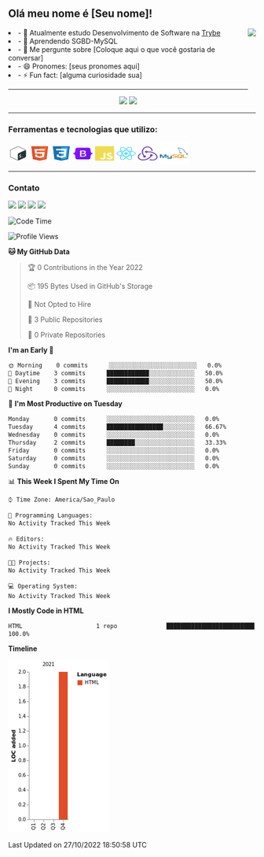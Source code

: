 ## Olá meu nome é [Seu nome]!

<div align="center">
  <img height="150px" align="right" src="https://theme.zdassets.com/theme_assets/9633455/9814df697eaf49815d7df109110815ff887b3457.png" />
  <div align="left" style="display: inline_block">
    <li>- 🔭 Atualmente estudo Desenvolvimento de Software na <a href="https://betrybe.com">Trybe</a></li>
    <li>- 🌱 Aprendendo SGBD-MySQL</li>
    <li>- 💬 Me pergunte sobre [Coloque aqui o que você gostaria de conversar]</li>
    <li>- 😄 Pronomes: [seus pronomes aqui]</li>
    <li>- ⚡ Fun fact: [alguma curiosidade sua]</li>
  </div>
</div>

---

<div align="center">
  <img height="180em" src="https://github-readme-stats.vercel.app/api?username=lcds07&show_icons=true&theme=dracula&include_all_commits=true&count_private=true&icon_color=2FC18C&title_color=2FC18C&bg_color=1A1D21"/>
  <img height="180em" src="https://github-readme-stats.vercel.app/api/top-langs/?username=lcds07&layout=compact&langs_count=7&theme=dracula&title_color=2FC18C&bg_color=1A1D21"/>
</div>

---

### Ferramentas e tecnologias que utilizo:

<div>
  <img align="center" alt="bash" height="30" width="40" src="https://raw.githubusercontent.com/devicons/devicon/master/icons/bash/bash-original.svg">
  <img align="center" alt="HTML" height="30" width="40" src="https://raw.githubusercontent.com/devicons/devicon/master/icons/html5/html5-original.svg">
  <img align="center" alt="CSS" height="30" width="40" src="https://raw.githubusercontent.com/devicons/devicon/master/icons/css3/css3-original.svg">
  <img align="center" alt="bootstrap" height="30" width="40" src="https://raw.githubusercontent.com/devicons/devicon/master/icons/bootstrap/bootstrap-original.svg">
  <img align="center" alt="Js" height="30" width="40" src="https://raw.githubusercontent.com/devicons/devicon/master/icons/javascript/javascript-plain.svg">
  <img align="center" alt="React" height="30" width="40" src="https://raw.githubusercontent.com/devicons/devicon/master/icons/react/react-original.svg">
  <img align="center" alt="redux" height="30" width="40" src="https://raw.githubusercontent.com/devicons/devicon/master/icons/redux/redux-original.svg">
  <img align="center" alt="mysql" height="45" width="60" src="https://raw.githubusercontent.com/devicons/devicon/master/icons/mysql/mysql-original-wordmark.svg">
</div>

---

### Contato

<div>
  <a href="[link para seu linkedin]" target="_blank"><img src="https://img.shields.io/badge/-LinkedIn-%230077B5?style=for-the-badge&logo=linkedin&logoColor=white" target="_blank"></a> 
  <a href = "mailto:[seu email aqui]"><img src="https://img.shields.io/badge/-Gmail-%23333?style=for-the-badge&logo=gmail&logoColor=white" target="_blank"></a>
  <a href="https://instagram.com/[seu usuario do ig]" target="_blank"><img src="https://img.shields.io/badge/-Instagram-%23E4405F?style=for-the-badge&logo=instagram&logoColor=white" target="_blank"></a>
 <a href="[link para seu discord]" target="_blank"><img src="https://img.shields.io/badge/Discord-7289DA?style=for-the-badge&logo=discord&logoColor=white" target="_blank"></a> 
  
</div>

<!--START_SECTION:waka-->
![Code Time](http://img.shields.io/badge/Code%20Time-7%20hrs%2055%20mins-blue)

![Profile Views](http://img.shields.io/badge/Profile%20Views-0-blue)

**🐱 My GitHub Data** 

> 🏆 0 Contributions in the Year 2022
 > 
> 📦 195 Bytes Used in GitHub's Storage 
 > 
> 🚫 Not Opted to Hire
 > 
> 📜 3 Public Repositories 
 > 
> 🔑 0 Private Repositories  
 > 
**I'm an Early 🐤** 

```text
🌞 Morning    0 commits      ░░░░░░░░░░░░░░░░░░░░░░░░░   0.0% 
🌆 Daytime    3 commits      ████████████░░░░░░░░░░░░░   50.0% 
🌃 Evening    3 commits      ████████████░░░░░░░░░░░░░   50.0% 
🌙 Night      0 commits      ░░░░░░░░░░░░░░░░░░░░░░░░░   0.0%

```
📅 **I'm Most Productive on Tuesday** 

```text
Monday       0 commits      ░░░░░░░░░░░░░░░░░░░░░░░░░   0.0% 
Tuesday      4 commits      ████████████████░░░░░░░░░   66.67% 
Wednesday    0 commits      ░░░░░░░░░░░░░░░░░░░░░░░░░   0.0% 
Thursday     2 commits      ████████░░░░░░░░░░░░░░░░░   33.33% 
Friday       0 commits      ░░░░░░░░░░░░░░░░░░░░░░░░░   0.0% 
Saturday     0 commits      ░░░░░░░░░░░░░░░░░░░░░░░░░   0.0% 
Sunday       0 commits      ░░░░░░░░░░░░░░░░░░░░░░░░░   0.0%

```


📊 **This Week I Spent My Time On** 

```text
⌚︎ Time Zone: America/Sao_Paulo

💬 Programming Languages: 
No Activity Tracked This Week

🔥 Editors: 
No Activity Tracked This Week

🐱‍💻 Projects: 
No Activity Tracked This Week

💻 Operating System: 
No Activity Tracked This Week

```

**I Mostly Code in HTML** 

```text
HTML                     1 repo              █████████████████████████   100.0%

```


**Timeline**

![Chart not found](https://raw.githubusercontent.com/lcds07/lcds07/main/charts/bar_graph.png) 


 Last Updated on 27/10/2022 18:50:58 UTC
<!--END_SECTION:waka-->


